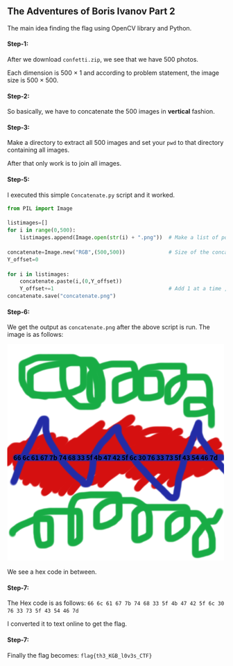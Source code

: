 ## The Adventures of Boris Ivanov Part 2
The main idea finding the flag using OpenCV library and Python.

#### Step-1:
After we download `confetti.zip`, we see that we have 500 photos.

Each dimension is 500 $\times$ 1 and according to problem statement, the image size is 500 $\times$ 500.

#### Step-2:
So basically, we have to concatenate the 500 images in **vertical** fashion.

#### Step-3:
Make a directory to extract all 500 images and set your `pwd` to that directory containing all images.

After that only work is to join all images.

#### Step-5:

I executed this simple `Concatenate.py` script and it worked.

```py
from PIL import Image

listimages=[]
for i in range(0,500):
    listimages.append(Image.open(str(i) + ".png"))  # Make a list of pointers to the 500 pictures.

concatenate=Image.new("RGB",(500,500))              # Size of the concatenate picture
Y_offset=0

for i in listimages:
    concatenate.paste(i,(0,Y_offset))
    Y_offset+=1                                     # Add 1 at a time , Because the height of each picture is 1.
concatenate.save("concatenate.png")
```
#### Step-6:
We get the output as `concatenate.png` after the above script is run. The image is as follows:

<img src="concatenate.png">

We see a hex code in between.

#### Step-7:
The Hex code is as follows:
`66 6c 61 67 7b 74 68 33 5f 4b 47 42 5f 6c 30 76 33 73 5f 43 54 46 7d`

I converted it to text online to get the flag.

#### Step-7:

Finally the flag becomes:
`flag{th3_KGB_l0v3s_CTF}`
